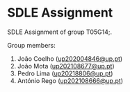 # SDLE Assignment

SDLE Assignment of group T05G14;.

Group members:

1. João Coelho (up202004846@up.pt)
2. João Mota (up202108677@up.pt)
3. Pedro Lima (up20218806@up.pt)
4. António Rego (up202108666@up.pt)
